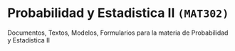 # Probabilidad y Estadistica II `(MAT302)`
Documentos, Textos, Modelos, Formularios para la materia de Probabilidad y Estadistica II
